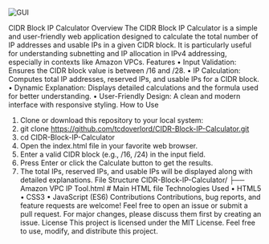 ![GUI](https://github.com/user-attachments/assets/4e45249e-2594-459f-b483-b3751fae3f0d)

CIDR Block IP Calculator
Overview
The CIDR Block IP Calculator is a simple and user-friendly web application designed to calculate the total number of IP addresses and usable IPs in a given CIDR block. It is particularly useful for understanding subnetting and IP allocation in IPv4 addressing, especially in contexts like Amazon VPCs.
Features
•	Input Validation: Ensures the CIDR block value is between /16 and /28.
•	IP Calculation: Computes total IP addresses, reserved IPs, and usable IPs for a CIDR block.
•	Dynamic Explanation: Displays detailed calculations and the formula used for better understanding.
•	User-Friendly Design: A clean and modern interface with responsive styling.
How to Use
1.	Clone or download this repository to your local system: 
2.	git clone https://github.com/tcdoverlord/CIDR-Block-IP-Calculator.git
3.	cd CIDR-Block-IP-Calculator
4.	Open the index.html file in your favorite web browser.
5.	Enter a valid CIDR block (e.g., /16, /24) in the input field.
6.	Press Enter or click the Calculate button to get the results.
7.	The total IPs, reserved IPs, and usable IPs will be displayed along with detailed explanations.
File Structure
CIDR-Block-IP-Calculator/
├── Amazon VPC IP Tool.html    # Main HTML file
Technologies Used
•	HTML5
•	CSS3
•	JavaScript (ES6)
Contributions
Contributions, bug reports, and feature requests are welcome! Feel free to open an issue or submit a pull request. For major changes, please discuss them first by creating an issue.
License
This project is licensed under the MIT License. Feel free to use, modify, and distribute this project.
